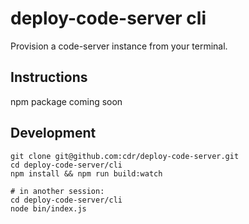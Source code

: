 # deploy-code-server cli

Provision a code-server instance from your terminal.

## Instructions

npm package coming soon

## Development

```console
git clone git@github.com:cdr/deploy-code-server.git
cd deploy-code-server/cli
npm install && npm run build:watch

# in another session:
cd deploy-code-server/cli
node bin/index.js
```
